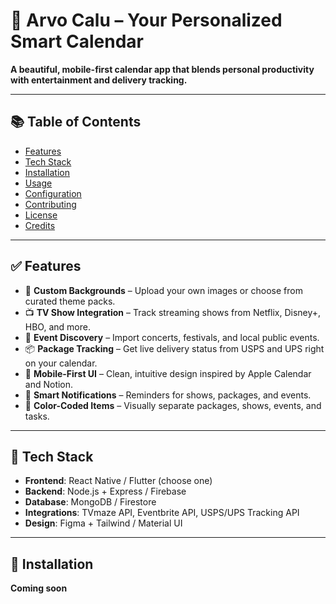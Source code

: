 
# 📅 Arvo Calu – Your Personalized Smart Calendar

**A beautiful, mobile-first calendar app that blends personal productivity with entertainment and delivery tracking.**

---

## 📚 Table of Contents
- [Features](#features)
- [Tech Stack](#tech-stack)
- [Installation](#installation)
- [Usage](#usage)
- [Configuration](#configuration)
- [Contributing](#contributing)
- [License](#license)
- [Credits](#credits)

---

## ✅ Features

- 🎨 **Custom Backgrounds** – Upload your own images or choose from curated theme packs.
- 📺 **TV Show Integration** – Track streaming shows from Netflix, Disney+, HBO, and more.
- 🎉 **Event Discovery** – Import concerts, festivals, and local public events.
- 📦 **Package Tracking** – Get live delivery status from USPS and UPS right on your calendar.
- 📱 **Mobile-First UI** – Clean, intuitive design inspired by Apple Calendar and Notion.
- 🔔 **Smart Notifications** – Reminders for shows, packages, and events.
- 🌈 **Color-Coded Items** – Visually separate packages, shows, events, and tasks.

---

## 🧰 Tech Stack

- **Frontend**: React Native / Flutter (choose one)
- **Backend**: Node.js + Express / Firebase
- **Database**: MongoDB / Firestore
- **Integrations**: TVmaze API, Eventbrite API, USPS/UPS Tracking API
- **Design**: Figma + Tailwind / Material UI

---

## 🚀 Installation

**Coming soon**
